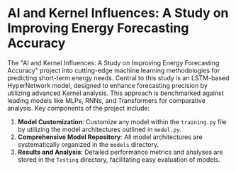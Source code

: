 #  AI and Kernel Influences: A Study on Improving Energy Forecasting Accuracy
The "AI and Kernel Influences: A Study on Improving Energy Forecasting Accuracy" project into cutting-edge machine learning methodologies for predicting short-term energy needs. Central to this study is an LSTM-based HyperNetwork model, designed to enhance forecasting precision by utilizing advanced Kernel analysis. 
This approach is benchmarked against leading models like MLPs, RNNs, and Transformers for comparative analysis. 
Key components of the project include:
1. **Model Customization**: Customize any model within the `training.py` file by utilizing the model architectures outlined in `model.py`.
2. **Comprehensive Model Repository**: All model architectures are systematically organized in the `models` directory.
3. **Results and Analysis**: Detailed performance metrics and analyses are stored in the `Testing` directory, facilitating easy evaluation of models.

